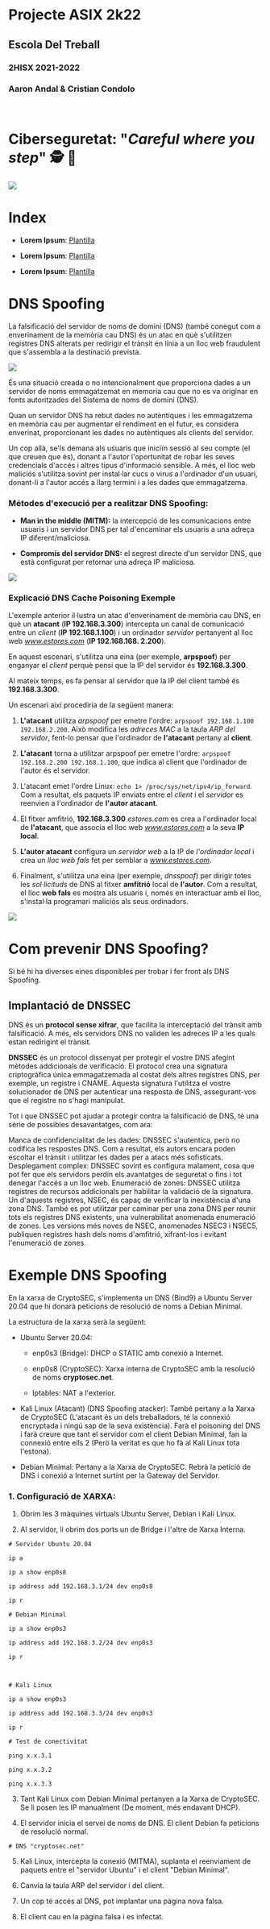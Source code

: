 # __Projecte ASIX 2k22__
## __Escola Del Treball__
### __2HISX 2021-2022__
### __Aaron Andal & Cristian Condolo__

<br>

# __Ciberseguretat__: "_Careful where you step_" 🕵️ 🔎

<div style="align: center; width: 100%">
    <img src="https://tec.mx/sites/default/files/styles/header_full/public/2021-08/ciberseguridad-tec-de-monterrey.jpg?itok=H3ibmb8t" />
</div>

# Index

* **Lorem Ipsum**: [Plantilla](https://github.com/KeshiKiD03/asixproject2k22/)


* **Lorem Ipsum**: [Plantilla](https://github.com/KeshiKiD03/asixproject2k22/)


* **Lorem Ipsum**: [Plantilla](https://github.com/KeshiKiD03/asixproject2k22/)



# DNS Spoofing

La falsificació del servidor de noms de domini (DNS) (també conegut com a enverinament de la memòria cau DNS) és un atac en què s'utilitzen registres DNS alterats per redirigir el trànsit en línia a un lloc web fraudulent que s'assembla a la destinació prevista.

<div style="align: center; width: 100%">
    <img src="https://www.imperva.com/learn/wp-content/uploads/sites/13/2019/01/DNS-spoofing.jpg" />
</div>

És una situació creada o no intencionalment que proporciona dades a un servidor de noms emmagatzemat en memoria cau que no es va originar en fonts autoritzades del Sistema de noms de domini (DNS). 

Quan un servidor DNS ha rebut dades no autèntiques i les emmagatzema en memòria cau per augmentar el rendiment en el futur, es considera enverinat, proporcionant les dades no autèntiques als clients del servidor.

Un cop allà, se'ls demana als usuaris que iniciïn sessió al seu compte (el que creuen que és), donant a l'autor l'oportunitat de robar les seves credencials d'accés i altres tipus d'informació sensible. A més, el lloc web maliciós s'utilitza sovint per instal·lar cucs o virus a l'ordinador d'un usuari, donant-li a l'autor accés a llarg termini i a les dades que emmagatzema.

### Métodes d'execució per a realitzar DNS Spoofing:

* __Man in the middle (MITM):__ la intercepció de les comunicacions entre usuaris i un servidor DNS per tal d'encaminar els usuaris a una adreça IP diferent/maliciosa.

* __Compromís del servidor DNS:__ el segrest directe d'un servidor DNS, que està configurat per retornar una adreça IP maliciosa.

<div style="align: center; width: 100%">
    <img src="https://www.imperva.com/learn/wp-content/uploads/sites/13/2019/01/DNS-spoofing.jpg" />
</div>

### Explicació DNS Cache Poisoning Exemple

L'exemple anterior il·lustra un atac d'enverinament de memòria cau DNS, en què un __atacant__ (__IP 192.168.3.300__) intercepta un canal de comunicació entre un _client_ (__IP 192.168.1.100__) i un ordinador _servidor_ pertanyent al lloc web _www.estores.com_ (__IP 192.168.168. 2.200__).

En aquest escenari, s'utilitza una eina (per exemple, __arpspoof__) per enganyar el _client_ perquè pensi que la IP del servidor és __192.168.3.300__. 

Al mateix temps, es fa pensar al servidor que la IP del client també és __192.168.3.300__.

Un escenari així procediria de la següent manera:

1. __L'atacant__ utilitza _arpspoof_ per emetre l'ordre: ``arpspoof 192.168.1.100 192.168.2.200``. Això modifica les _adreces MAC_ a la taula _ARP del servidor_, fent-lo pensar que l'ordinador de __l'atacant__ pertany al __client__.

2. __L'atacant__ torna a utilitzar arpspoof per emetre l'ordre: ``arpspoof 192.168.2.200 192.168.1.100``, que indica al client que l'ordinador de l'autor és el servidor.

3. L'atacant emet l'ordre Linux: ``echo 1> /proc/sys/net/ipv4/ip_forward``. Com a resultat, els paquets IP enviats entre el _client_ i el _servidor_ es reenvien a l'ordinador de __l'autor atacant__.

4. El fitxer amfitrió, __192.168.3.300__ _estores.com_ es crea a l'ordinador local de __l'atacant__, que associa el lloc web _www.estores.com_ a la seva __IP local__.

5. __L'autor atacant__ configura un _servidor web_ a la IP de _l'ordinador local_ i crea un _lloc web fals_ fet per semblar a _www.estores.com_.

6. Finalment, s'utilitza una eina (per exemple, _dnsspoof_) per dirigir totes les _sol·licituds_ de DNS al fitxer __amfitrió__ local de __l'autor__. Com a resultat, el lloc __web fals__ es mostra als usuaris i, només en interactuar amb el lloc, s'instal·la programari maliciós als seus ordinadors.

<div style="align: center; width: 100%">
    <img src="https://www.imperva.com/learn/wp-content/uploads/sites/13/2019/01/DNS-spoofing.jpg" />
</div>


# Com prevenir DNS Spoofing?

Si bé hi ha diverses eines disponibles per trobar i fer front als DNS Spoofing.

## Implantació de DNSSEC

DNS és un __protocol sense xifrar__, que facilita la interceptació del trànsit amb falsificació. A més, els servidors DNS no validen les adreces IP a les quals estan redirigint el trànsit.

__DNSSEC__ és un protocol dissenyat per protegir el vostre DNS afegint mètodes addicionals de verificació. El protocol crea una signatura criptogràfica única emmagatzemada al costat dels altres registres DNS, per exemple, un registre i CNAME. Aquesta signatura l'utilitza el vostre solucionador de DNS per autenticar una resposta de DNS, assegurant-vos que el registre no s'hagi manipulat.

Tot i que DNSSEC pot ajudar a protegir contra la falsificació de DNS, té una sèrie de possibles desavantatges, com ara:

Manca de confidencialitat de les dades: DNSSEC s'autentica, però no codifica les respostes DNS. Com a resultat, els autors encara poden escoltar el trànsit i utilitzar les dades per a atacs més sofisticats.
Desplegament complex: DNSSEC sovint es configura malament, cosa que pot fer que els servidors perdin els avantatges de seguretat o fins i tot denegar l'accés a un lloc web.
Enumeració de zones: DNSSEC utilitza registres de recursos addicionals per habilitar la validació de la signatura. Un d'aquests registres, NSEC, és capaç de verificar la inexistència d'una zona DNS. També es pot utilitzar per caminar per una zona DNS per reunir tots els registres DNS existents, una vulnerabilitat anomenada enumeració de zones. Les versions més noves de NSEC, anomenades NSEC3 i NSEC5, publiquen registres hash dels noms d'amfitrió, xifrant-los i evitant l'enumeració de zones.

# Exemple DNS Spoofing

En la xarxa de CryptoSEC, s'implementa un DNS (Bind9) a Ubuntu Server 20.04 que hi donarà peticions de resolució de noms a Debian Minimal.

La estructura de la xarxa serà la següent:

+ Ubuntu Server 20.04: 

    + enp0s3 (Bridge): DHCP o STATIC amb conexió a Internet.

    + enp0s8 (CryptoSEC): Xarxa interna de CryptoSEC amb la resolució de noms __cryptosec.net__.

    + Iptables: NAT a l'exterior.

+ Kali Linux (Atacant) (DNS Spoofing atacker): També pertany a la Xarxa de CryptoSEC (L'atacant és un dels treballadors, té la connexió encryptada i ningú sap de la seva existència). Farà el poisoning del DNS i farà creure que tant el servidor com el client Debian Minimal, fan la connexió entre ells 2 (Però la veritat es que ho fà al Kali Linux tota l'estona).

+ Debian Minimal: Pertany a la Xarxa de CryptoSEC. Rebrà la petició de DNS i conexió a Internet surtint per la Gateway del Servidor.

### 1. Configuració de XARXA:

1. Obrim les 3 màquines virtuals Ubuntu Server, Debian i Kali Linux.

2. Al servidor, li obrim dos ports un de Bridge i l'altre de Xarxa Interna.

```
# Servidor Ubuntu 20.04

ip a

ip a show enp0s8

ip address add 192.168.3.1/24 dev enp0s8

ip r

# Debian Minimal

ip a show enp0s3

ip address add 192.168.3.2/24 dev enp0s3

ip r



# Kali Linux

ip a show enp0s3

ip address add 192.168.3.3/24 dev enp0s3

ip r

# Test de conectivitat

ping x.x.3.1

ping x.x.3.2

ping x.x.3.3

```

3. Tant Kali Linux com Debian Minimal pertanyen a la Xarxa de CryptoSEC. Se li posen les IP manualment (De moment, més endavant DHCP).

4. El servidor inicia el servei de noms de DNS. El client Debian fa peticions de resolució normal.

```
# DNS "cryptosec.net"

```


5. Kali Linux, intercepta la conexió (MITMA), suplanta el reenviament de paquets entre el "servidor Ubuntu" i el client "Debian Minimal".

6. Canvia la taula ARP del servidor i del client.

7. Un cop té accés al DNS, pot implantar una pàgina nova falsa.

8. El client cau en la pàgina falsa i es infectat.